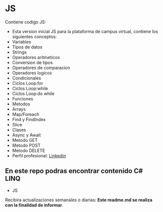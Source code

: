 # JS
Contiene codigo JS:
* Esta version inicial JS para la plataforma de campus virtual, contiene los siguientes conceptos:
* Variables
* Tipos de datos
* Strings
* Operadores aritmeticos
* Conversion de tipos
* Operadores de comparacion
* Operadores logícos
* Condicionales
* Ciclos Loop:for
* Ciclos Loop:while
* Ciclos Loop:do while
* Funciones
* Metodos
* Arrays
* Map/Foreach
* Find y FindIndex
* Slice
* Clases
* Async y Await
* Metodo GET
* Metodo POST
* Metodo DELETE
* Perfil profesional: [ Linkedin ](https://www.linkedin.com/in/pedro-jose-castro-colon "Perfil profesional")

## En este repo podras encontrar contenido C# LINQ
* JS


Recibira actualizaciones semanales o diarias: **Este readme.md se realiza con la finalidad de informar**.

